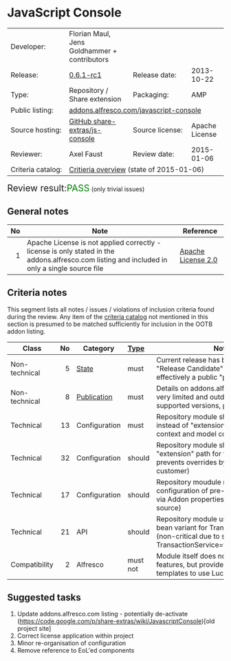 # JavaScript Console

<table width="100%">
    <tr>
        <td width="120">Developer:</td>
        <td>Florian Maul, Jens Goldhammer + contributors</td>
    </tr>
    <tr>
        <td width="120">Release:</td>
        <td><a href="https://github.com/share-extras/js-console/releases/tag/v0.6.0-rc1">0.6.1-rc1</a></td>
        <td width="120">Release date:</td>
        <td>2013-10-22</td>
    </tr>
    <tr>
        <td width="120">Type:</td>
        <td>Repository / Share extension</td>
        <td width="120">Packaging:</td>
        <td>AMP</td>
    </tr>
    <tr>
        <td width="120">Public listing:</td>
        <td colspan="3"><a href="https://addons.alfresco.com/addons/javascript-console">addons.alfresco.com/javascript-console</a></td>
    </tr>
    <tr>
        <td width="120">Source hosting:</td>
        <td><a href="https://github.com/share-extras/js-console">GitHub share-extras/js-console</a></td>
        <td width="120">Source license:</td>
        <td>Apache License</td>
    </tr>
    <tr>
        <td width="120">Reviewer:</td>
        <td>Axel Faust</td>
        <td width="120">Review date:</td>
        <td>2015-01-06</td>
    </tr>
    <tr>
        <td>Criteria catalog:</td>
        <td colspan="3"><a href="https://github.com/OrderOfTheBee/addons/wiki/Inclusion-criteria-overview">Critieria overview</a> (state of 2015-01-06)</td>
    </tr>
</table>

<p><span style="font-size:150%;">Review result:</span><span style="color:green;font-size:150%;">PASS</span> (only trivial issues)</p>

## General notes

No | Note | Reference
--: | ---- | ---------
 1 | Apache License is not applied correctly - license is only stated in the addons.alfresco.com listing and included in only a single source file | [Apache License 2.0](http://www.apache.org/licenses/LICENSE-2.0)

## Criteria notes

This segment lists all notes / issues / violations of inclusion criteria found during the review. Any item of the [criteria catalog](https://github.com/OrderOfTheBee/addons/wiki/Inclusion-criteria-overview) not mentioned in this section is presumed to be matched sufficiently for inclusion in the OOTB addon listing.

Class | No | Category | [Type](https://github.com/OrderOfTheBee/addons/wiki/General-guidelines#requirement-relevance-types) | Note | 
----- | --: | -------- | :----- | ----
Non-technical | 5 | [State](https://github.com/OrderOfTheBee/addons/wiki/Non-technical-inclusion-criteria#state) | must | Current release has been marked as a "Release Candidate" for 15+ months - effectively a public "production"
Non-technical | 8 | [Publication](https://github.com/OrderOfTheBee/addons/wiki/Non-technical-inclusion-criteria#public-listing) | must | Details on addons.alfresco.com listing very limited and outdated (minimal supported versions, project link)
Technical | 13 | Configuration | must | Repository module should use "module" instead of "extension" path for Spring context and model configuration
Technical | 32 | Configuration | should | Repository module should not use "extension" path for web scripts (which prevents overrides by end user / customer)
Technical | 17 | Configuration | should | Repository moudule might want to allow configuration of pre-/post-roll scripts via Addon properties (or inline into Java source)
Technical | 21 | API | should | Repository module uses non-public bean variant for TransactionService (non-critical due to simple alias of TransactionService=transactionService)
Compatibility | 2 | Alfresco | must not | Module itself does not use EoL'ed features, but provides console templates to use Lucene

## Suggested tasks

1. Update addons.alfresco.com listing - potentially de-activate (https://code.google.com/p/share-extras/wiki/JavascriptConsole)[old project site]
2. Correct license application within project
3. Minor re-organisation of configuration
4. Remove reference to EoL'ed components